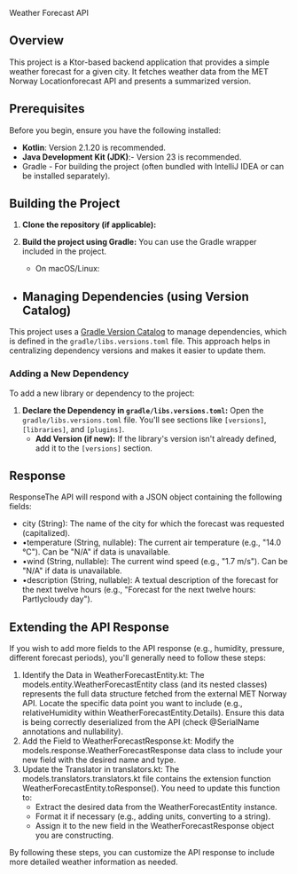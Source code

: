 Weather Forecast API

## Overview
This project is a Ktor-based backend application that provides a simple weather forecast for a given city. It fetches weather data from the MET Norway Locationforecast API and presents a summarized version.

## Prerequisites
Before you begin, ensure you have the following installed:

*   **Kotlin**: Version 2.1.20 is recommended.
*   **Java Development Kit (JDK)**:- Version 23 is recommended.
*   Gradle - For building the project (often bundled with IntelliJ IDEA or can be installed separately).

## Building the Project

1.  **Clone the repository (if applicable):**

2.  **Build the project using Gradle:**
    You can use the Gradle wrapper included in the project.
    *   On macOS/Linux:

* ## Managing Dependencies (using Version Catalog)

This project uses a [Gradle Version Catalog](https://docs.gradle.org/current/userguide/version_catalog_basics.html) to manage dependencies, which is defined in the `gradle/libs.versions.toml` file. This approach helps in centralizing dependency versions and makes it easier to update them.

### Adding a New Dependency

To add a new library or dependency to the project:

1.  **Declare the Dependency in `gradle/libs.versions.toml`:**
    Open the `gradle/libs.versions.toml` file. You'll see sections like `[versions]`, `[libraries]`, and `[plugins]`.
    *   **Add Version (if new):** If the library's version isn't already defined, add it to the `[versions]` section.

## Response
ResponseThe API will respond with a JSON object containing the following fields:
* city (String): The name of the city for which the forecast was requested (capitalized).
* •temperature (String, nullable): The current air temperature (e.g., "14.0 °C"). Can be "N/A" if data is unavailable.
* •wind (String, nullable): The current wind speed (e.g., "1.7 m/s"). Can be "N/A" if data is unavailable.
* •description (String, nullable): A textual description of the forecast for the next twelve hours (e.g., "Forecast for the next twelve hours: Partlycloudy day").

## Extending the API Response
If you wish to add more fields to the API response (e.g., humidity, pressure, 
different forecast periods), you'll generally need to follow these steps:

1. Identify the Data in WeatherForecastEntity.kt: The models.entity.WeatherForecastEntity class (and its nested classes) represents the full data structure fetched from the external MET Norway API. Locate the specific data point you want to include (e.g., relativeHumidity within WeatherForecastEntity.Details). Ensure this data is being correctly deserialized from the API (check @SerialName annotations and nullability).
2. Add the Field to WeatherForecastResponse.kt: Modify the models.response.WeatherForecastResponse data class to include your new field with the desired name and type.
3. Update the Translator in translators.kt: The models.translators.translators.kt file contains the extension function WeatherForecastEntity.toResponse(). You need to update this function to:
    * Extract the desired data from the WeatherForecastEntity instance.
    * Format it if necessary (e.g., adding units, converting to a string).
    * Assign it to the new field in the WeatherForecastResponse object you are constructing.

By following these steps, you can customize the API response to include more detailed weather information as needed.